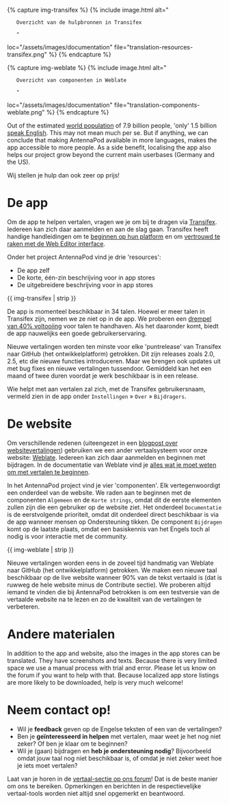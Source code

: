 {% capture img-transifex %} {% include image.html alt="

       Overzicht van de hulpbronnen in Transifex

       "

loc="/assets/images/documentation" file="translation-resources-transifex.png" %}
{% endcapture %}

{% capture img-weblate %} {% include image.html alt="

       Overzicht van componenten in Weblate

       "

loc="/assets/images/documentation" file="translation-components-weblate.png" %}
{% endcapture %}

Out of the estimated [world
population](https://en.wikipedia.org/wiki/World_population) of 7.9 billion
people, 'only' 1.5 billion [speak
English](https://www.ethnologue.com/insights/ethnologue200/). This may not mean
much per se. But if anything, we can conclude that making AntennaPod available
in more languages, makes the app accessible to more people. As a side benefit,
localising the app also helps our project grow beyond the current main userbases
(Germany and the US).

Wij stellen je hulp dan ook zeer op prijs!

# De app

Om de app te helpen vertalen, vragen we je om bij te dragen via
[Transifex](https://www.transifex.com/antennapod/antennapod/). Iedereen kan zich
daar aanmelden en aan de slag gaan. Transifex heeft handige handleidingen om te
[beginnen op hun
platform](https://docs.transifex.com/getting-started-1/translators) en om
[vertrouwd te raken met de Web Editor
interface](https://docs.transifex.com/translation/translating-with-the-web-editor).

Onder het project AntennaPod vind je drie 'resources':

- De app zelf
- De korte, één-zin beschrijving voor in app stores
- De uitgebreidere beschrijving voor in app stores

{{ img-transifex | strip }}

De app is momenteel beschikbaar in 34 talen. Hoewel er meer talen in Transifex
zijn, nemen we ze niet op in de app. We proberen een [drempel van 40%
voltooiing](https://github.com/AntennaPod/AntennaPod/pull/4112) voor talen te
handhaven. Als het daaronder komt, biedt de app nauwelijks een goede
gebruikerservaring.

Nieuwe vertalingen worden ten minste voor elke 'puntrelease' van Transifex naar
GitHub (het ontwikkelplatform) getrokken. Dit zijn releases zoals 2.0, 2.5, etc
die nieuwe functies introduceren. Maar we brengen ook updates uit met bug fixes
en nieuwe vertalingen tussendoor. Gemiddeld kan het een maand of twee duren
voordat je werk beschikbaar is in een release.

Wie helpt met aan vertalen zal zich, met de Transifex gebruikersnaam, vermeld
zien in de app onder `Instellingen` » `Over` » `Bijdragers`.

# De website

Om verschillende redenen (uiteengezet in een [blogpost over
websitevertalingen](/blog/2022/01/website-vertalingen)) gebruiken we een ander
vertaalsysteem voor onze website:
[Weblate](https://hosted.weblate.org/projects/antennapod/). Iedereen kan zich
daar aanmelden en beginnen met bijdragen. In de documentatie van Weblate vind je
[alles wat je moet weten om met vertalen te
beginnen](https://docs.weblate.org/en/latest/user/translating.html).

In het AntennaPod project vind je vier 'componenten'. Elk vertegenwoordigt een
onderdeel van de website. We raden aan te beginnen met de componenten `Algemeen`
en de `Korte strings`, omdat dit de eerste elementen zullen zijn die een
gebruiker op de website ziet. Het onderdeel `Documentatie` is de eerstvolgende
prioriteit, omdat dit onderdeel direct beschikbaar is via de app wanneer mensen
op Ondersteuning tikken. De component `Bijdragen` komt op de laatste plaats,
omdat een basiskennis van het Engels toch al nodig is voor interactie met de
community.

{{ img-weblate | strip }}

Nieuwe vertalingen worden eens in de zoveel tijd handmatig van Weblate naar
GitHub (het ontwikkelplatform) getrokken. We maken een nieuwe taal beschikbaar
op de live website wanneer 90% van de tekst vertaald is (dat is ruwweg de hele
website minus de Contribute sectie). We proberen altijd iemand te vinden die bij
AntennaPod betrokken is om een testversie van de vertaalde website na te lezen
en zo de kwaliteit van de vertalingen te verbeteren.

# Andere materialen

In addition to the app and website, also the images in the app stores can be
translated. They have screenshots and texts. Because there is very limited space
we use a manual process with trial and error. Please let us know on the forum if
you want to help with that. Because localized app store listings are more likely
to be downloaded, help is very much welcome!

# Neem contact op!

* Wil je **feedback** geven op de Engelse teksten of een van de vertalingen?
* Ben je **geïnteresseerd in helpen** met vertalen, maar weet je het nog niet
zeker? Of ben je klaar om te beginnen?
* Wil je (gaan) bijdragen en **heb je ondersteuning nodig**? Bijvoorbeeld omdat
jouw taal nog niet beschikbaar is, of omdat je niet zeker weet hoe je iets
moet vertalen?

Laat van je horen in de [vertaal-sectie op ons
forum](https://forum.antennapod.org/c/translations/11)! Dat is de beste manier
om ons te bereiken. Opmerkingen en berichten in de respectievelijke
vertaal-tools worden niet altijd snel opgemerkt en beantwoord.
